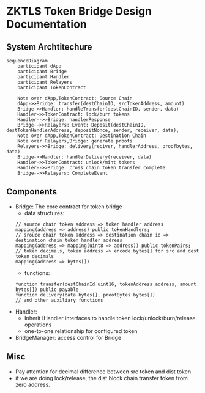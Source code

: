 # ZKTLS Token Bridge Design Documentation

## System Archtitechure
```mermaid
sequenceDiagram
    participant dApp
    participant Bridge
    participant Handler
    participant Relayers
    participant TokenContract

    Note over dApp,TokenContract: Source Chain
    dApp->>Bridge: transfer(destChainID, srcTokenAddress, amount)
    Bridge->>Handler: handleTransfer(destChainID, sender, data)
    Handler->>TokenContract: lock/burn tokens
    Handler-->>Bridge: handlerResponse
    Bridge-->>Relayers: Event: Deposit(destChainID, destTokenHandlerAddress, depositNonce, sender, receiver, data);
    Note over dApp,TokenContract: Destination Chain
    Note over Relayers,Bridge: generate proofs
    Relayers->>Bridge: delivery(reciver, handlerAddress, proofbytes, data)
    Bridge->>Handler: handlerDelivery(receiver, data)
    Handler->>TokenContract: unlock/mint tokens
    Handler-->>Bridge: cross chain token transfer complete
    Bridge-->>Relayers: CompleteEvent
```

## Components

* Bridge: The core contract for token bridge
  - data structures:
  ```solidity
  // source chain token address => token handler address
  mapping(address => address) public tokenHandlers;
  // srouce chain token address => destination chain id => destination chain token handler address
  mapping(address => mapping(uint8 => address)) public tokenPairs;
  // token decimals, token address => encode bytes[] for src and dest token decimals
  mapping(address => bytes[])
  ```
  - functions:
  ```
  function transfer(destChainId uint16, tokenAddress address, amount bytes[]) public payable
  function delivery(data bytes[], proofBytes bytes[])
  // and other auxiliary functions
  ``` 
* Handler: 
  - Inherit IHandler interfaces to handle token lock/unlock/burn/release operations
  - one-to-one relationship for configured token
* BridgeManager: access control for Bridge

## Misc

* Pay attention for decimal difference between src token and dist token
* if we are doing lock/release, the dist block chain transfer token from zero address.




